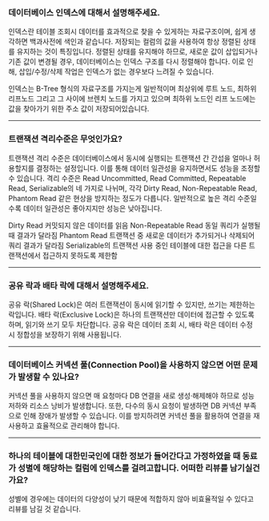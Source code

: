 ### 데이터베이스 인덱스에 대해서 설명해주세요.
인덱스란 테이블 조회시 데이터를 효과적으로 찾을 수 있게하는 자료구조이며, 쉽게 생각하면 백과사전에 색인과 같습니다.
저장되는 컬럼의 값을 사용하여 항상 정렬된 상태를 유지하는 것이 특징입니다. 
정렬된 상태를 유지해야 하므로, 새로운 값이 삽입되거나 기존 값이 변경될 경우, 데이터베이스는 인덱스 구조를 다시 정렬해야 합니다.
이로 인해, 삽입/수정/삭제 작업은 인덱스가 없는 경우보다 느려질 수 있습니다.

인덱스는 B-Tree 형식의 자료구조를 가지는게 일반적이며 최상위에 루트 노드, 최하위 리프노드 그리고 그 사이에 브렌치 노드를 가지고 있으며 최하위 노드인 리프 노드에는 값을 찾아가기 위한 주소 값이 저장되어있습니다.

---

### 트랜잭션 격리수준은 무엇인가요?

트랜잭션 격리 수준은 데이터베이스에서 동시에 실행되는 트랜잭션 간 간섭을 얼마나 허용할지를 결정하는 설정입니다. 
이를 통해 데이터 일관성을 유지하면서도 성능을 조정할 수 있습니다. 
격리 수준은 Read Uncommitted, Read Committed, Repeatable Read, Serializable의 네 가지로 나뉘며, 각각 Dirty Read, Non-Repeatable Read, Phantom Read 같은 현상을 방지하는 정도가 다릅니다. 
일반적으로 높은 격리 수준일수록 데이터 일관성은 좋아지지만 성능은 낮아집니다.

Dirty Read	커밋되지 않은 데이터를 읽음
Non-Repeatable Read	동일 쿼리가 실행될 때 결과가 달라짐
Phantom Read	트랜잭션 중 새로운 데이터가 추가되거나 삭제되어 쿼리 결과가 달라짐
Serializable의 트랜잭션 사용 중인 테이블에 대한 접근을 다른 트랜잭션에서 접근하지 못하도록 제한함

---

### 공유 락과 배타 락에 대해서 설명해주세요.
공유 락(Shared Lock)은 여러 트랜잭션이 동시에 읽기할 수 있지만, 쓰기는 제한하는 락입니다.
배타 락(Exclusive Lock)은 하나의 트랜잭션만 데이터에 접근할 수 있도록 하며, 읽기와 쓰기 모두 차단합니다.
공유 락은 데이터 조회 시, 배타 락은 데이터 수정 시 정합성을 보장하기 위해 사용됩니다.

---

### 데이터베이스 커넥션 풀(Connection Pool)을 사용하지 않으면 어떤 문제가 발생할 수 있나요?
커넥션 풀을 사용하지 않으면 매 요청마다 DB 연결을 새로 생성·해제해야 하므로 성능 저하와 리소스 낭비가 발생합니다. 또한, 다수의 동시 요청이 발생하면 DB 커넥션 부족으로 인해 장애가 발생할 수 있습니다. 이를 방지하려면 커넥션 풀을 활용하여 연결을 재사용하고 효율적으로 관리해야 합니다.

---

### 하나의 테이블에 대한민국인에 대한 정보가 들어간다고 가정하였을 때 동료가 성별에 해당하는 컬럼에 인덱스를 걸려고합니다. 어떠한 리뷰를 남기실건가요?
성별에 경우에는 데이터의 다양성이 낮기 때문에 적합하지 않아 비효율적일 수 있다고 리뷰를 남길 것 같습니다.
